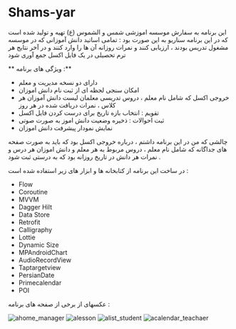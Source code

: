 # Shams-yar

این برنامه به سفارش موسسه اموزشی شمس و الشموس (ع) تهیه و تولید شده است که در این برنامه سناریو به این صورت بود : 
تمامی اساتید دانش آموزانی که در موسسه مشغول تدریس بودند ، ارزیابی کنند و نمرات روزانه آن ها را وارد کنند و در آخر نتایج هر ترم تحصیلی در یک فایل اکسل جمع آوری شود 

** ویژگی های برنامه :**

* دارای دو نسخه مدیریت و معلم
* امکان سنجی لجظه ای از ثبت نام دانش اموزان
* خروجی اکسل  که شامل نام معلم ، دروس تدریسی معلمان لیست دانش آموزان هر کلاس ، نمرات دریافت شده در هر روز
* تقویم : انتخاب بازه تاریخ برای درست کردن فایل اکسل 
* ثبت احوالات : ذخیره وضعیت دانش اموز به صورت صوتی 
* نمایش نمودار پیشرفت دانش اموزان
 

چالشی که من در این برنامه داشتم ، درباره خروجی اکسل بود که باید به صورت صفحه های جداگانه که شامل نام معلم ، دروس مربوط به هر معلم و دانش اموزان هر درس و نمرات هر دانش در تاریخ روزانه بود که به درستی ثبت شود .

در ساخت این برنامه از کتابخانه ها و ابزار های زیر استفاده شده است : 

* Flow
* Coroutine
* MVVM
* Dagger Hilt
* Data Store
* Retrofit
* Calligraphy
* Lottie
* Dynamic Size
* MPAndroidChart
* AudioRecordView
* Taptargetview
* PersianDate
* Primecalendar
* POI

عکسهای از برخی از صفحه های برنامه :

![ahome_manager](https://github.com/user-attachments/assets/370cca76-70ad-4e15-9846-4735fb9cee5e)      ![alesson](https://github.com/user-attachments/assets/a9fd8888-7cce-4ec5-8d3d-7558a7bfd765)          ![alist_student](https://github.com/user-attachments/assets/d729bd2a-ad50-4692-8859-ae458702cf39)       ![acalendar_teachaer](https://github.com/user-attachments/assets/72fd3d60-e469-4fa1-a727-83093cf3e479)




